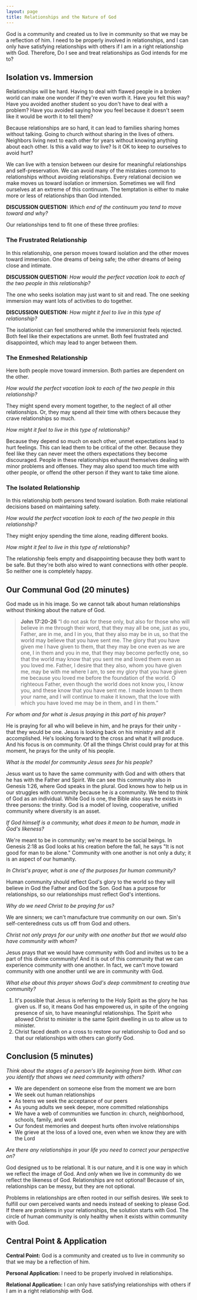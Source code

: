 ```yaml
---
layout: page
title: Relationships and the Nature of God
---
```


God is a community and created us to live in community so that we may be a reflection of him. I need to be properly involved in relationships, and I can only have satisfying relationships with others if I am in a right relationship with God. Therefore, Do I see and treat relationships as God intends for me to?

## Isolation vs. Immersion

Relationships will be hard. Having to deal with flawed people in a broken world can make one wonder if they're even worth it. Have you felt this way? Have you avoided another student so you don't have to deal with a problem? Have you avoided saying how you feel because it doesn't seem like it would be worth it to tell them?

Because relationships are so hard, it can lead to families sharing homes without talking. Going to church without sharing in the lives of others. Neighbors living next to each other for years without knowing anything about each other. Is this a valid way to live? Is it OK to keep to ourselves to avoid hurt?

We can live with a tension between our desire for meaningful relationships and self-preservation. We can avoid many of the mistakes common to relationships without avoiding relationships. Every relational decision we make moves us toward isolation or immersion. Sometimes we will find ourselves at an extreme of this continuum. The temptation is either to make more or less of relationships than God intended.

**DISCUSSION QUESTION:** *Which end of the continuum you tend to move toward and why?*

Our relationships tend to fit one of these three profiles:

### The Frustrated Relationship

In this relationship, one person moves toward isolation and the other moves toward immersion. One dreams of being safe; the other dreams of being close and intimate.

**DISCUSSION QUESTION:** *How would the perfect vacation look to each of the two people in this relationship?*

The one who seeks isolation may just want to sit and read. The one seeking immersion may want lots of activities to do together.

**DISCUSSION QUESTION:** *How might it feel to live in this type of relationship?*

The isolationist can feel smothered while the immersionist feels rejected. Both feel like their expectations are unmet. Both feel frustrated and disappointed, which may lead to anger between them.

### The Enmeshed Relationship

Here both people move toward immersion. Both parties are dependent on the other.

*How would the perfect vacation look to each of the two people in this relationship?*

They might spend every moment together, to the neglect of all other relationships. Or, they may spend all their time with others because they crave relationships so much.

*How might it feel to live in this type of relationship?*

Because they depend so much on each other, unmet expectations lead to hurt feelings. This can lead them to be critical of the other. Because they feel like they can never meet the others expectations they become discouraged. People in these relationships exhaust themselves dealing with minor problems and offenses. They may also spend too much time with other people, or offend the other person if they want to take time alone.

### The Isolated Relationship

In this relationship both persons tend toward isolation. Both make relational decisions based on maintaining safety.

*How would the perfect vacation look to each of the two people in this relationship?*

They might enjoy spending the time alone, reading different books.

*How might it feel to live in this type of relationship?*

The relationship feels empty and disappointing because they both want to be safe. But they're both also wired to want connections with other people. So neither one is completely happy.

## Our Communal God (20 minutes)

God made us in his image. So we cannot talk about human relationships without thinking about the nature of God.

> **John 17:20-26** “I do not ask for these only, but also for those who will believe in me through their word, that they may all be one, just as you, Father, are in me, and I in you, that they also may be in us, so that the world may believe that you have sent me. The glory that you have given me I have given to them, that they may be one even as we are one, I in them and you in me, that they may become perfectly one, so that the world may know that you sent me and loved them even as you loved me. Father, I desire that they also, whom you have given me, may be with me where I am, to see my glory that you have given me because you loved me before the foundation of the world. O righteous Father, even though the world does not know you, I know you, and these know that you have sent me. I made known to them your name, and I will continue to make it known, that the love with which you have loved me may be in them, and I in them.”

*For whom and for what is Jesus praying in this part of his prayer?*

He is praying for all who will believe in him, and he prays for their unity - that they would be one. Jesus is looking back on his ministry and all it accomplished. He's looking forward to the cross and what it will produce. And his focus is on community. Of all the things Christ could pray for at this moment, he prays for the unity of his people.

*What is the model for community Jesus sees for his people?*

Jesus want us to have the same community with God and with others that he has with the Father and Spirit. We can see this community also in Genesis 1:26, where God speaks in the plural. God knows how to help us in our struggles with community because he *is* a community. We tend to think of God as an individual. While God is one, the Bible also says he exists in three persons: the trinity. God is a model of loving, cooperative, unified community where diversity is an asset.

*If God himself is a community, what does it mean to be human, made in God's likeness?*

We're meant to be in community; we're meant to be social beings. In Genesis 2:18 as God looks at his creation before the fall, he says "It is not good for man to be alone." Community with one another is not only a duty; it is an aspect of our humanity.

*In Christ's prayer, what is one of the purposes for human community?*

Human community should reflect God's glory to the world so they will believe in God the Father and God the Son. God has a purpose for relationships, so our relationships must reflect God's intentions.

*Why do we need Christ to be praying for us?*

We are sinners; we can't manufacture true community on our own. Sin's self-centeredness cuts us off from God and others.

*Christ not only prays for our unity with one another but that we would also have community with whom?*

Jesus prays that we would have community with God and invites us to be a part of this divine community! And it is out of this community that we can experience community with one another. In fact, we can't move toward community with one another until we are in community with God.

*What else about this prayer shows God's deep commitment to creating true community?*

1. It's possible that Jesus is referring to the Holy Spirit as the glory he has given us. If so, it means God has empowered us, in spite of the ongoing presence of sin, to have meaningful relationships. The Spirit who allowed Christ to minister is the same Spirit dwelling in us to allow us to minister.
2. Christ faced death on a cross to restore our relationship to God and so that our relationships with others can glorify God.

## Conclusion (5 minutes)

*Think about the stages of a person's life beginning from birth. What can you identify that shows we need community with others?*

* We are dependent on someone else from the moment we are born
* We seek out human relationships
* As teens we seek the acceptance of our peers
* As young adults we seek deeper, more committed relationships
* We have a web of communities we function in: church, neighborhood, schools, family, and work
* Our fondest memories and deepest hurts often involve relationships
* We grieve at the loss of a loved one, even when we know they are with the Lord

*Are there any relationships in your life you need to correct your perspective on?*

God designed us to be relational. It is our nature, and it is one way in which we reflect the image of God. And *only* when we live in community do we reflect the likeness of God. Relationships are not optional! Because of sin, relationships can be messy, but they are not optional.

Problems in relationships are often rooted in our selfish desires. We seek to fulfill our own perceived wants and needs instead of seeking to please God. If there are problems in your relationships, the solution starts with God. The circle of human community is only healthy when it exists within community with God.

## Central Point & Application

**Central Point:** God is a community and created us to live in community so that we may be a reflection of him.

**Personal Application:** I need to be properly  involved in relationships.

**Relational Application:** I can only have satisfying relationships with others if I am in a right relationship with God.
